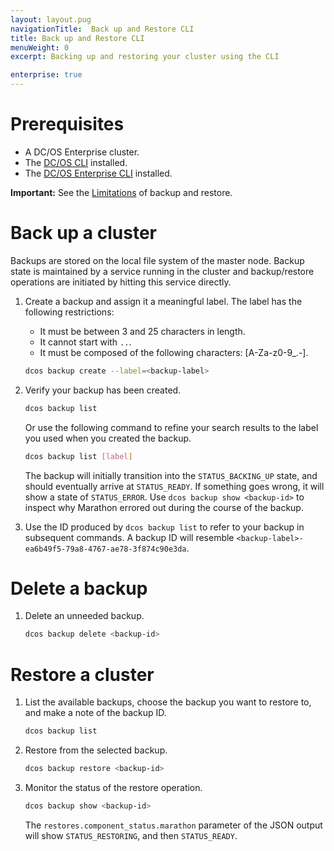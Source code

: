 ```yaml
---
layout: layout.pug
navigationTitle:  Back up and Restore CLI
title: Back up and Restore CLI
menuWeight: 0
excerpt: Backing up and restoring your cluster using the CLI

enterprise: true
---
```


# Prerequisites
- A DC/OS Enterprise cluster.
- The [DC/OS CLI](/1.11/cli/install/) installed.
- The [DC/OS Enterprise CLI](/1.11/cli/enterprise-cli/) installed.

**Important:** See the [Limitations](/1.11/administering-clusters/backup-and-restore/#limitations) of backup and restore.


# Back up a cluster

Backups are stored on the local file system of the master node. Backup state is maintained by a service running in the cluster and backup/restore operations are initiated by hitting this service directly.

1. Create a backup and assign it a meaningful label.
   The label has the following restrictions:
   - It must be between 3 and 25 characters in length.
   - It cannot start with `..`.
   - It must be composed of the following characters: [A-Za-z0-9_.-].

   ```bash
   dcos backup create --label=<backup-label>
   ```

1. Verify your backup has been created.

   ```bash
   dcos backup list
   ```

   Or use the following command to refine your search results to the label you used when you created the backup.

   ```bash
   dcos backup list [label]
   ```

   The backup will initially transition into the `STATUS_BACKING_UP` state, and should eventually arrive at `STATUS_READY`. If something goes wrong, it will show a state of `STATUS_ERROR`. Use `dcos backup show <backup-id>` to inspect why Marathon errored out during the course of the backup.

1. Use the ID produced by `dcos backup list` to refer to your backup in subsequent commands. A backup ID will resemble `<backup-label>-ea6b49f5-79a8-4767-ae78-3f874c90e3da`.

# Delete a backup

1. Delete an unneeded backup.

   ```bash
   dcos backup delete <backup-id>
   ```

# Restore a cluster

1. List the available backups, choose the backup you want to restore to, and make a note of the backup ID.

   ```bash
   dcos backup list
   ```

1. Restore from the selected backup.

   ```bash
   dcos backup restore <backup-id>
   ```

1. Monitor the status of the restore operation.

   ```bash
   dcos backup show <backup-id>
   ```

   The `restores.component_status.marathon` parameter of the JSON output will show `STATUS_RESTORING`, and then `STATUS_READY`.
